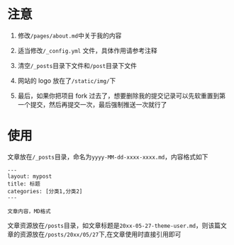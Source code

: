 
# 注意

1. 修改`/pages/about.md`中关于我的内容

2. 适当修改`/_config.yml` 文件，具体作用请参考注释

3. 清空`/_posts`目录下文件和`/post`目录下文件

4. 网站的 logo 放在了`/static/img/`下

5. 最后，如果你把项目 fork 过去了，想要删除我的提交记录可以先软重置到第一个提交，然后再提交一次，最后强制推送一次就行了

# 使用

文章放在`/_posts`目录，命名为`yyyy-MM-dd-xxxx-xxxx.md`，内容格式如下

```
---
layout: mypost
title: 标题
categories: [分类1,分类2]
---

文章内容，MD格式
```

文章资源放在`/posts`目录，如文章标题是`20xx-05-27-theme-user.md`，则该篇文章的资源放在`/posts/20xx/05/27`下,在文章使用时直接引用即可

```

